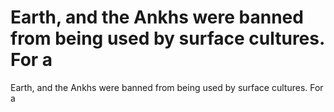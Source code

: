 # Earth, and the Ankhs were banned from being used by surface cultures. For a

Earth, and the Ankhs were banned from being used by surface cultures. For a